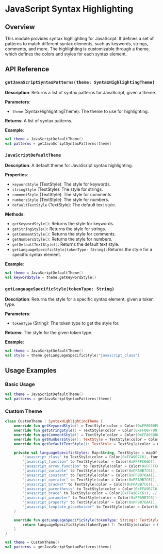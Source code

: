 JavaScript Syntax Highlighting
=============================

Overview
--------

This module provides syntax highlighting for JavaScript. It defines a set of patterns to match different syntax elements, such as keywords, strings, comments, and more. The highlighting is customizable through a theme, which defines the colors and styles for each syntax element.

API Reference
-------------

### `getJavaScriptSyntaxPatterns(theme: SyntaxHighlightingTheme)`

**Description**: Returns a list of syntax patterns for JavaScript, given a theme.

**Parameters**:
- `theme` (SyntaxHighlightingTheme): The theme to use for highlighting.

**Returns**: A list of syntax patterns.

**Example**:
```kotlin
val theme = JavaScriptDefaultTheme()
val patterns = getJavaScriptSyntaxPatterns(theme)
```

### `JavaScriptDefaultTheme`

**Description**: A default theme for JavaScript syntax highlighting.

**Properties**:
- `keywordStyle` (TextStyle): The style for keywords.
- `stringStyle` (TextStyle): The style for strings.
- `commentStyle` (TextStyle): The style for comments.
- `numbersStyle` (TextStyle): The style for numbers.
- `defaultTextStyle` (TextStyle): The default text style.

**Methods**:
- `getKeywordStyle()`: Returns the style for keywords.
- `getStringStyle()`: Returns the style for strings.
- `getCommentStyle()`: Returns the style for comments.
- `getNumbersStyle()`: Returns the style for numbers.
- `getDefaultTextStyle()`: Returns the default text style.
- `getLanguageSpecificStyle(tokenType: String)`: Returns the style for a specific syntax element.

**Example**:
```kotlin
val theme = JavaScriptDefaultTheme()
val keywordStyle = theme.getKeywordStyle()
```

### `getLanguageSpecificStyle(tokenType: String)`

**Description**: Returns the style for a specific syntax element, given a token type.

**Parameters**:
- `tokenType` (String): The token type to get the style for.

**Returns**: The style for the given token type.

**Example**:
```kotlin
val theme = JavaScriptDefaultTheme()
val style = theme.getLanguageSpecificStyle("javascript_class")
```

Usage Examples
-------------

### Basic Usage

```kotlin
val theme = JavaScriptDefaultTheme()
val patterns = getJavaScriptSyntaxPatterns(theme)
```

### Custom Theme

```kotlin
class CustomTheme : SyntaxHighlightingTheme {
    override fun getKeywordStyle() = TextStyle(color = Color(0xFF0000FF)) // Blue
    override fun getStringStyle() = TextStyle(color = Color(0xFF00FF00)) // Green
    override fun getCommentStyle() = TextStyle(color = Color(0xFF808080)) // Gray
    override fun getNumbersStyle(): TextStyle = TextStyle(color = Color(0xFFFFFF00)) // Yellow
    override fun getDefaultTextStyle(): TextStyle = TextStyle(color = Color(0xFFA9B7C6)) // Light gray

    private val languageSpecificStyles: Map<String, TextStyle> = mapOf(
        "javascript_class" to TextStyle(color = Color(0xFFA9B7C6), fontWeight = FontWeight.Bold), // Light gray
        "javascript_function" to TextStyle(color = Color(0xFFFFC66D)), // Yellow
        "javascript_arrow_function" to TextStyle(color = Color(0xFFFFC66D)), // Yellow
        "javascript_variable" to TextStyle(color = Color(0xFFA9B7C6)), // Light gray
        "javascript_constant" to TextStyle(color = Color(0xFF9876AA)), // Purple
        "javascript_operator" to TextStyle(color = Color(0xFFA9B7C6)), // Light gray
        "javascript_bracket" to TextStyle(color = Color(0xFFA9B7C6)), // Light gray
        "javascript_parenthesis" to TextStyle(color = Color(0xFFA9B7C6)), // Light gray
        "javascript_brace" to TextStyle(color = Color(0xFFA9B7C6)), // Light gray
        "javascript_parameter" to TextStyle(color = Color(0xFFA9B7C6)), // Light gray
        "javascript_property" to TextStyle(color = Color(0xFF9876AA)), // Purple
        "javascript_template_placeholder" to TextStyle(color = Color(0xFF6897BB)) // Blue
    )

    override fun getLanguageSpecificStyle(tokenType: String): TextStyle {
        return languageSpecificStyles[tokenType] ?: TextStyle(color = Color(0xFFA9B7C6)) // Fallback to light gray
    }
}

val theme = CustomTheme()
val patterns = getJavaScriptSyntaxPatterns(theme)
```